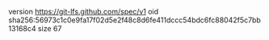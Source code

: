 version https://git-lfs.github.com/spec/v1
oid sha256:56973c1c0e9fa17f02d5e2f48c8d6fe411dccc54bdc6fc88042f5c7bb13168c4
size 67
